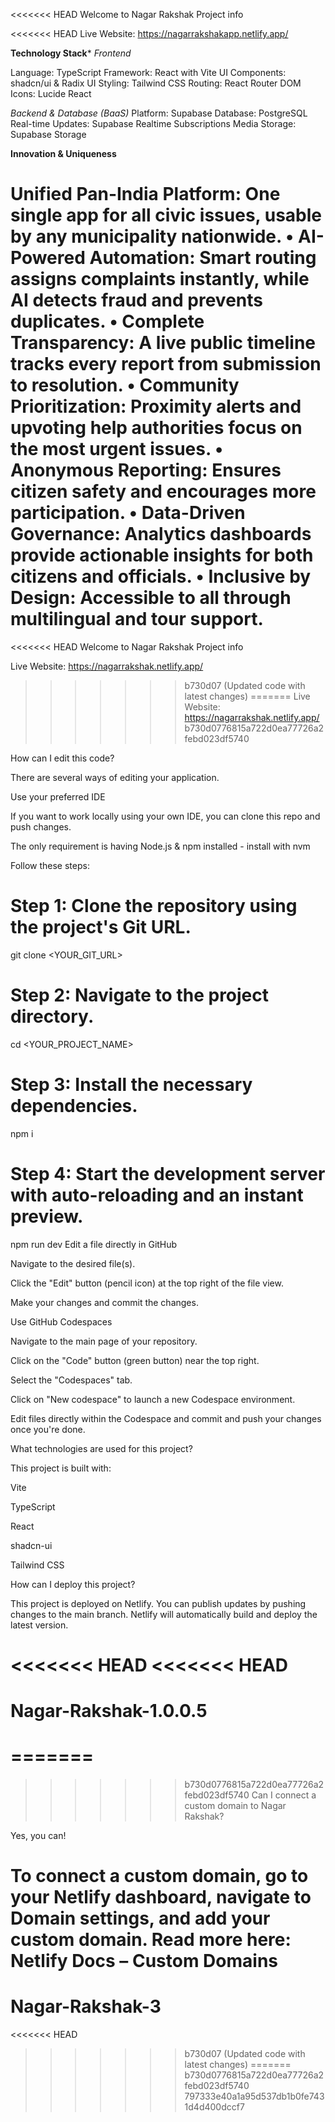 <<<<<<< HEAD
Welcome to Nagar Rakshak
Project info

<<<<<<< HEAD
Live Website: https://nagarrakshakapp.netlify.app/

**Technology Stack***
*Frontend*

Language: TypeScript
Framework: React with Vite
UI Components: shadcn/ui & Radix UI
Styling: Tailwind CSS
Routing: React Router DOM
Icons: Lucide React

*Backend & Database (BaaS)*
Platform: Supabase
Database: PostgreSQL
Real-time Updates: Supabase Realtime Subscriptions
Media Storage: Supabase Storage

**Innovation & Uniqueness**

Unified Pan-India Platform: One single app for all civic issues, usable by any municipality nationwide.
•
AI-Powered Automation: Smart routing assigns complaints instantly, while AI detects fraud and prevents duplicates.
•
Complete Transparency: A live public timeline tracks every report from submission to resolution.
•
Community Prioritization: Proximity alerts and upvoting help authorities focus on the most urgent issues.
•
Anonymous Reporting: Ensures citizen safety and encourages more participation.
•
Data-Driven Governance: Analytics dashboards provide actionable insights for both citizens and officials.
•
Inclusive by Design: Accessible to all through multilingual and tour support.
=======
<<<<<<< HEAD
Welcome to Nagar Rakshak
Project info

Live Website: https://nagarrakshak.netlify.app/
>>>>>>> b730d07 (Updated code with latest changes)
=======
Live Website: https://nagarrakshak.netlify.app/
>>>>>>> b730d0776815a722d0ea77726a2febd023df5740

How can I edit this code?

There are several ways of editing your application.

Use your preferred IDE

If you want to work locally using your own IDE, you can clone this repo and push changes.

The only requirement is having Node.js & npm installed - install with nvm

Follow these steps:
# Step 1: Clone the repository using the project's Git URL.
git clone <YOUR_GIT_URL>

# Step 2: Navigate to the project directory.
cd <YOUR_PROJECT_NAME>

# Step 3: Install the necessary dependencies.
npm i

# Step 4: Start the development server with auto-reloading and an instant preview.
npm run dev
Edit a file directly in GitHub

Navigate to the desired file(s).

Click the "Edit" button (pencil icon) at the top right of the file view.

Make your changes and commit the changes.

Use GitHub Codespaces

Navigate to the main page of your repository.

Click on the "Code" button (green button) near the top right.

Select the "Codespaces" tab.

Click on "New codespace" to launch a new Codespace environment.

Edit files directly within the Codespace and commit and push your changes once you're done.

What technologies are used for this project?

This project is built with:

Vite

TypeScript

React

shadcn-ui

Tailwind CSS

How can I deploy this project?

This project is deployed on Netlify.
You can publish updates by pushing changes to the main branch. Netlify will automatically build and deploy the latest version.

<<<<<<< HEAD
<<<<<<< HEAD
=======
# Nagar-Rakshak-1.0.0.5
=======
=======
>>>>>>> b730d0776815a722d0ea77726a2febd023df5740
Can I connect a custom domain to Nagar Rakshak?

Yes, you can!

To connect a custom domain, go to your Netlify dashboard, navigate to Domain settings, and add your custom domain.
Read more here: Netlify Docs – Custom Domains
=======
# Nagar-Rakshak-3
<<<<<<< HEAD
>>>>>>> b730d07 (Updated code with latest changes)
=======
>>>>>>> b730d0776815a722d0ea77726a2febd023df5740
>>>>>>> 797333e40a1a95d537db1b0fe7431d4d400dccf7
